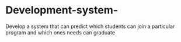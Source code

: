 # Development-system-
Develop a system that can predict which students can join a particular program and which ones needs can graduate
